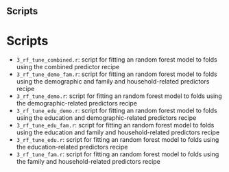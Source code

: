 ## Scripts

# Scripts
- `3_rf_tune_combined.r`: script for fitting an random forest model to folds using the combined predictor recipe
- `3_rf_tune_demo_fam.r`: script for fitting an random forest model to folds using the demographic and family and household-related predictors recipe
- `3_rf_tune_demo.r`: script for fitting an random forest model to folds using the demographic-related predictors recipe
- `3_rf_tune_edu_demo.r`: script for fitting an random forest model to folds using the education and demographic-related predictors recipe
- `3_rf_tune_edu_fam.r`: script for fitting an random forest model to folds using the education and family and household-related predictors recipe
- `3_rf_tune_edu.r`: script for fitting an random forest model to folds using the education-related predictors recipe
- `3_rf_tune_fam.r`: script for fitting an random forest model to folds using the family and household-related predictors recipe